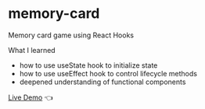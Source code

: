 # memory-card
Memory card game using React Hooks

What I learned
- how to use useState hook to initialize state
- how to use useEffect hook to control lifecycle methods
- deepened understanding of functional components

[Live Demo](https://chaandharaghav.github.io/etch-a-sketch/) :point_left:
